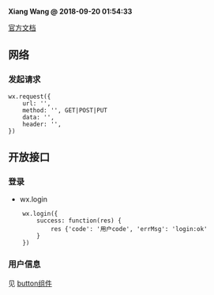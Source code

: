 **Xiang Wang @ 2018-09-20 01:54:33**


[官方文档](https://developers.weixin.qq.com/miniprogram/dev/api/)
## 网络
### 发起请求
```
wx.request({
    url: '',
    method: '', GET|POST|PUT
    data: '',
    header: '',
})
```

## 开放接口
### 登录
* wx.login
```
    wx.login({
        success: function(res) {
            res {'code': '用户code', 'errMsg': 'login:ok'
        }
    })
```

### 用户信息
见 [button组件](./组件.md#button)
